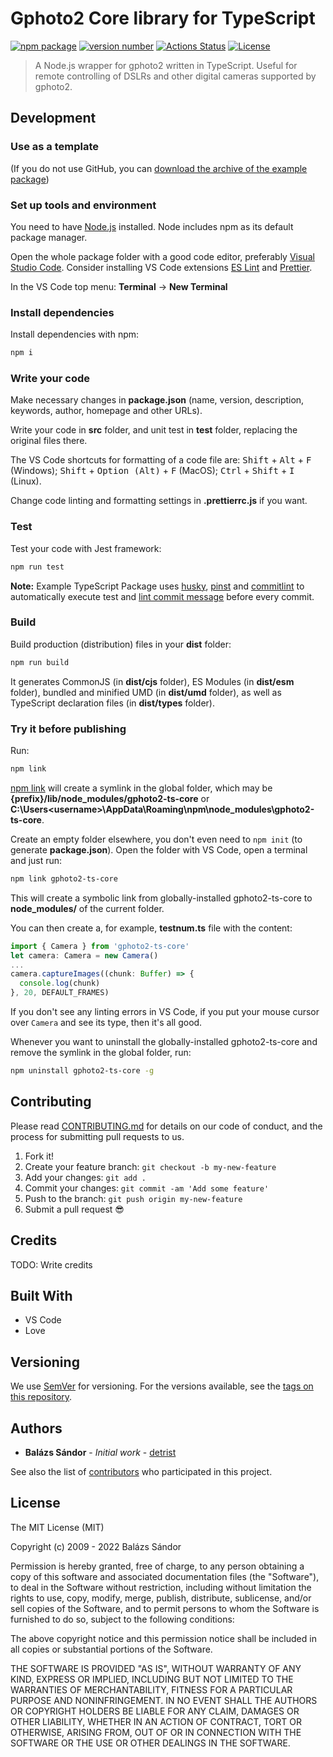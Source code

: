 # Gphoto2 Core library for TypeScript

[![npm package](https://img.shields.io/badge/npm%20i-example--typescript--package-brightgreen)](https://www.npmjs.com/package/gphoto2-ts-core) [![version number](https://img.shields.io/npm/v/gphoto2-ts-core?color=green&label=version)](https://github.com/detrist/gphoto2-ts-core/releases) [![Actions Status](https://github.com/detrist/gphoto2-ts-core/workflows/Test/badge.svg)](https://github.com/detrist/gphoto2-ts-core/actions) [![License](https://img.shields.io/github/license/detrist/gphoto2-ts-core)](https://github.com/detrist/gphoto2-ts-core/blob/main/LICENSE)

> A Node.js wrapper for gphoto2 written in TypeScript. Useful for remote controlling of DSLRs and other digital cameras supported by gphoto2.

## Development

### Use as a template

(If you do not use GitHub, you can [download the archive of the example package](https://github.com/detrist/gphoto2-ts-core/archive/main.zip))

### Set up tools and environment

You need to have [Node.js](https://nodejs.org/en/download/) installed. Node includes npm as its default package manager.

Open the whole package folder with a good code editor, preferably [Visual Studio Code](https://code.visualstudio.com/download). Consider installing VS Code extensions [ES Lint](https://marketplace.visualstudio.com/items?itemName=dbaeumer.vscode-eslint) and [Prettier](https://marketplace.visualstudio.com/items?itemName=esbenp.prettier-vscode).

In the VS Code top menu: **Terminal** -> **New Terminal**

### Install dependencies

Install dependencies with npm:

```bash
npm i
```

### Write your code

Make necessary changes in **package.json** (name, version, description, keywords, author, homepage and other URLs).

Write your code in **src** folder, and unit test in **test** folder, replacing the original files there.

The VS Code shortcuts for formatting of a code file are: <kbd>Shift</kbd> + <kbd>Alt</kbd> + <kbd>F</kbd> (Windows); <kbd>Shift</kbd> + <kbd>Option (Alt)</kbd> + <kbd>F</kbd> (MacOS); <kbd>Ctrl</kbd> + <kbd>Shift</kbd> + <kbd>I</kbd> (Linux).

Change code linting and formatting settings in **.prettierrc.js** if you want.

### Test

Test your code with Jest framework:

```bash
npm run test
```

**Note:** Example TypeScript Package uses [husky](https://typicode.github.io/husky/), [pinst](https://github.com/typicode/pinst) and [commitlint](https://commitlint.js.org/) to automatically execute test and [lint commit message](https://www.conventionalcommits.org/) before every commit.

### Build

Build production (distribution) files in your **dist** folder:

```bash
npm run build
```

It generates CommonJS (in **dist/cjs** folder), ES Modules (in **dist/esm** folder), bundled and minified UMD (in **dist/umd** folder), as well as TypeScript declaration files (in **dist/types** folder).

### Try it before publishing

Run:

```bash
npm link
```

[npm link](https://docs.npmjs.com/cli/v6/commands/npm-link) will create a symlink in the global folder, which may be **{prefix}/lib/node_modules/gphoto2-ts-core** or **C:\Users\<username>\AppData\Roaming\npm\node_modules\gphoto2-ts-core**.

Create an empty folder elsewhere, you don't even need to `npm init` (to generate **package.json**). Open the folder with VS Code, open a terminal and just run:

```bash
npm link gphoto2-ts-core
```

This will create a symbolic link from globally-installed gphoto2-ts-core to **node_modules/** of the current folder.

You can then create a, for example, **testnum.ts** file with the content:

```ts
import { Camera } from 'gphoto2-ts-core'
let camera: Camera = new Camera()
...
camera.captureImages((chunk: Buffer) => {
  console.log(chunk)
}, 20, DEFAULT_FRAMES)
```

If you don't see any linting errors in VS Code, if you put your mouse cursor over `Camera` and see its type, then it's all good.

Whenever you want to uninstall the globally-installed gphoto2-ts-core and remove the symlink in the global folder, run:

```bash
npm uninstall gphoto2-ts-core -g
```
## Contributing

Please read [CONTRIBUTING.md](CONTRIBUTING.md) for details on our code of conduct, and the process for submitting pull requests to us.

1.  Fork it!
2.  Create your feature branch: `git checkout -b my-new-feature`
3.  Add your changes: `git add .`
4.  Commit your changes: `git commit -am 'Add some feature'`
5.  Push to the branch: `git push origin my-new-feature`
6.  Submit a pull request :sunglasses:

## Credits

TODO: Write credits

## Built With

* VS Code
* Love

## Versioning

We use [SemVer](http://semver.org/) for versioning. For the versions available, see the [tags on this repository](https://github.com/detrist/gphoto2-ts-core/tags).

## Authors

* **Balázs Sándor** - *Initial work* - [detrist](https://github.com/detrist)

See also the list of [contributors](https://github.com/detrist/gphoto2-ts-core/graphs/contributors) who participated in this project.

## License

The MIT License (MIT)

Copyright (c) 2009 - 2022 Balázs Sándor

Permission is hereby granted, free of charge, to any person obtaining a copy of this software and associated documentation files (the "Software"), to deal in the Software without restriction, including without limitation the rights to use, copy, modify, merge, publish, distribute, sublicense, and/or sell copies of the Software, and to permit persons to whom the Software is furnished to do so, subject to the following conditions:

The above copyright notice and this permission notice shall be included in all copies or substantial portions of the Software.

THE SOFTWARE IS PROVIDED "AS IS", WITHOUT WARRANTY OF ANY KIND, EXPRESS OR IMPLIED, INCLUDING BUT NOT LIMITED TO THE WARRANTIES OF MERCHANTABILITY, FITNESS FOR A PARTICULAR PURPOSE AND NONINFRINGEMENT. IN NO EVENT SHALL THE AUTHORS OR COPYRIGHT HOLDERS BE LIABLE FOR ANY CLAIM, DAMAGES OR OTHER LIABILITY, WHETHER IN AN ACTION OF CONTRACT, TORT OR OTHERWISE, ARISING FROM, OUT OF OR IN CONNECTION WITH THE SOFTWARE OR THE USE OR OTHER DEALINGS IN THE SOFTWARE.